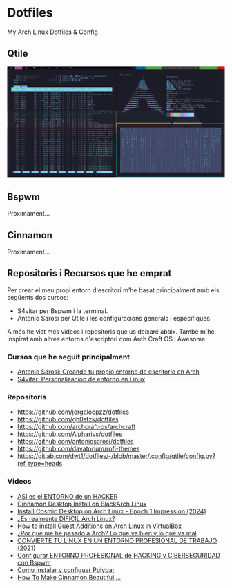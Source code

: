 # Dotfiles<br>
My Arch Linux Dotfiles &amp; Config

## Qtile<br>

![alt text](image.png)

## Bspwm<br>

Proximament...

## Cinnamon<br>

Proximament...

## Repositoris i Recursos que he emprat

Per crear el meu propi entorn d'escritori m'he basat principalment amb els següents dos cursos:
- S4vitar per Bspwm i la terminal.
- Antonio Sarosi per Qtile i les configuracions generals i especifiques.

A més he vist més videos i repositoris que us deixaré abaix. També m'he inspirat amb altres entorns d'escriptori com Arch Craft OS i Awesome.

### Cursos que he seguit principalment

- [Antonio Sarosi: Creando tu propio entorno de escritorio en Arch](https://mastermind.ac/curso/creando-tu-propio-entorno-de-escritorio-en-arch)
- [S4vitar: Personalización de entorno en Linux](https://hack4u.io/cursos/personalizacion-de-entorno-en-linux/)

### Repositoris

- https://github.com/jorgeloopzz/dotfiles
- https://github.com/gh0stzk/dotfiles
- https://github.com/archcraft-os/archcraft
- https://github.com/Alpharivs/dotfiles
- https://github.com/antoniosarosi/dotfiles
- https://github.com/davatorium/rofi-themes
- https://gitlab.com/dwt1/dotfiles/-/blob/master/.config/qtile/config.py?ref_type=heads

### Videos

- [ASÍ es el ENTORNO de un HACKER](https://www.youtube.com/watch?v=fshLf6u8B-w&list=PLAmFGtb2oqjVBq-umQ1MRF4mqYvUYy67g)
- [Cinnamon Desktop Install on BlackArch Linux](https://www.youtube.com/watch?v=mwHzOghuvyM&t=3s)
- [Install Cosmic Desktop on Arch Linux - Epoch 1 Impression (2024)](https://www.youtube.com/watch?v=UzgA3Aidrd0)
- [¿Es realmente DIFÍCIL Arch Linux?](https://www.youtube.com/watch?v=bLXx0pkONec)
- [How to install Guest Additions on Arch Linux in VirtualBox](https://www.youtube.com/watch?v=4LwQ4gokcVA&t=1s)
- [¿Por qué me he pasado a Arch? Lo que va bien y lo que va mal](https://www.youtube.com/watch?v=gFO99L4kzNg&t=611s)
- [CONVIERTE TU LINUX EN UN ENTORNO PROFESIONAL DE TRABAJO (2021)](https://www.youtube.com/watch?v=mHLwfI1nHHY)
- [Configurar ENTORNO PROFESIONAL de HACKING y CIBERSEGURIDAD con Bspwm](https://www.youtube.com/watch?v=7o7JqeToFzg)
- [Como instalar y configuar Polybar](https://www.youtube.com/watch?v=mRY5qisOBhk)
- [How To Make Cinnamon Beautiful ...](https://www.youtube.com/watch?v=Q_Uoe5H4ORs)

